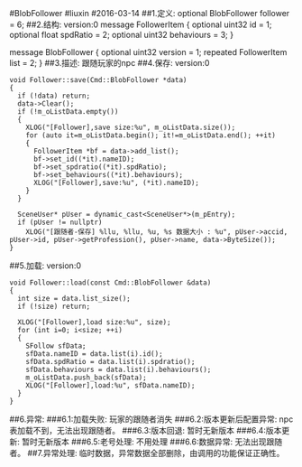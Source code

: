 #BlobFollower
#liuxin
#2016-03-14
##1.定义:
optional BlobFollower follower = 6;
##2.结构:
version:0
message FollowerItem
{
  optional uint32 id = 1;
  optional float spdRatio = 2;
  optional uint32 behaviours = 3;
}

message BlobFollower
{
  optional uint32 version = 1;
  repeated FollowerItem list = 2;
}
##3.描述:
跟随玩家的npc
##4.保存:
version:0
```
void Follower::save(Cmd::BlobFollower *data)
{
  if (!data) return;
  data->Clear();
  if (!m_oListData.empty())
  {
    XLOG("[Follower],save size:%u", m_oListData.size());
    for (auto it=m_oListData.begin(); it!=m_oListData.end(); ++it)
    {
      FollowerItem *bf = data->add_list();
      bf->set_id((*it).nameID);
      bf->set_spdratio((*it).spdRatio);
      bf->set_behaviours((*it).behaviours);
      XLOG("[Follower],save:%u", (*it).nameID);
    }
  }

  SceneUser* pUser = dynamic_cast<SceneUser*>(m_pEntry);
  if (pUser != nullptr)
    XLOG("[跟随者-保存] %llu, %llu, %u, %s 数据大小 : %u", pUser->accid, pUser->id, pUser->getProfession(), pUser->name, data->ByteSize());
}
```
##5.加载:
version:0
```
void Follower::load(const Cmd::BlobFollower &data)
{
  int size = data.list_size();
  if (!size) return;

  XLOG("[Follower],load size:%u", size);
  for (int i=0; i<size; ++i)
  {
    SFollow sfData;
    sfData.nameID = data.list(i).id();
    sfData.spdRatio = data.list(i).spdratio();
    sfData.behaviours = data.list(i).behaviours();
    m_oListData.push_back(sfData);
    XLOG("[Follower],load:%u", sfData.nameID);
  }
}
```
##6.异常:
###6.1:加载失败:
玩家的跟随者消失
###6.2:版本更新后配置异常:
npc表加载不到，无法出现跟随者。
###6.3:版本回退:
暂时无新版本
###6.4:版本更新:
暂时无新版本
###6.5:老号处理:
不用处理
###6.6:数据异常:
无法出现跟随者。
##7.异常处理:
临时数据，异常数据全部删除，由调用的功能保证正确性。
